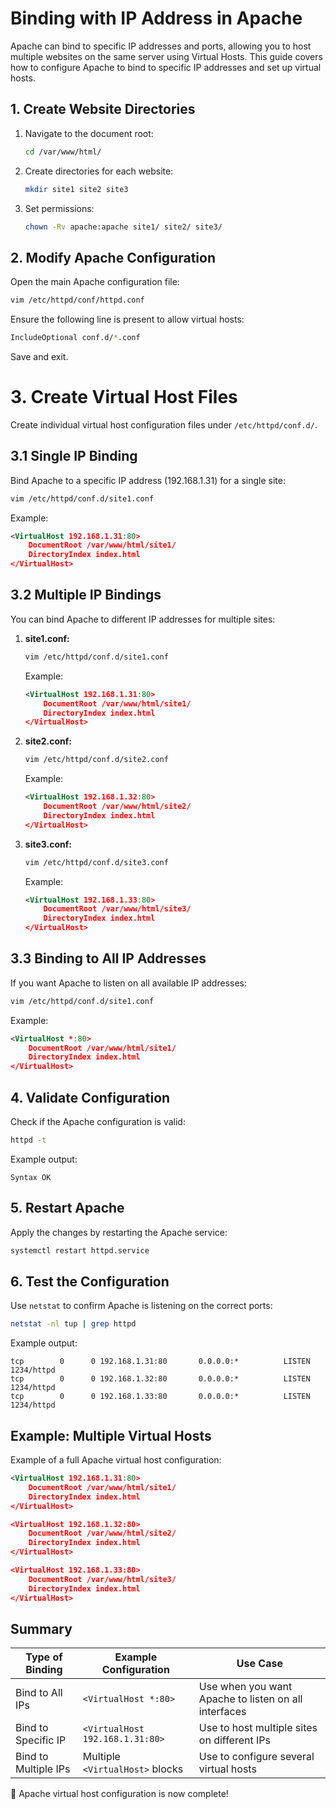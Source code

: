 # Binding with IP Address in Apache
Apache can bind to specific IP addresses and ports, allowing you to host multiple websites on the same server using Virtual Hosts. This guide covers how to configure Apache to bind to specific IP addresses and set up virtual hosts.

## 1. Create Website Directories
1. Navigate to the document root:
   ```bash
   cd /var/www/html/
   ```

2. Create directories for each website:
   ```bash
   mkdir site1 site2 site3
   ```

3. Set permissions:
   ```bash
   chown -Rv apache:apache site1/ site2/ site3/
   ```

## 2. Modify Apache Configuration
Open the main Apache configuration file:
```bash
vim /etc/httpd/conf/httpd.conf
```

Ensure the following line is present to allow virtual hosts:
```bash
IncludeOptional conf.d/*.conf
```

Save and exit.

# 3. Create Virtual Host Files
Create individual virtual host configuration files under `/etc/httpd/conf.d/`.

## 3.1 Single IP Binding
Bind Apache to a specific IP address (192.168.1.31) for a single site:
```bash
vim /etc/httpd/conf.d/site1.conf
```

Example:
```xml
<VirtualHost 192.168.1.31:80>
    DocumentRoot /var/www/html/site1/
    DirectoryIndex index.html
</VirtualHost>
```

## 3.2 Multiple IP Bindings
You can bind Apache to different IP addresses for multiple sites:

1. **site1.conf:**
   ```bash
   vim /etc/httpd/conf.d/site1.conf
   ```
   Example:
   ```xml
   <VirtualHost 192.168.1.31:80>
       DocumentRoot /var/www/html/site1/
       DirectoryIndex index.html
   </VirtualHost>
   ```

2. **site2.conf:**
   ```bash
   vim /etc/httpd/conf.d/site2.conf
   ```
   Example:
   ```xml
   <VirtualHost 192.168.1.32:80>
       DocumentRoot /var/www/html/site2/
       DirectoryIndex index.html
   </VirtualHost>
   ```

3. **site3.conf:**
   ```bash
   vim /etc/httpd/conf.d/site3.conf
   ```
   Example:
   ```xml
   <VirtualHost 192.168.1.33:80>
       DocumentRoot /var/www/html/site3/
       DirectoryIndex index.html
   </VirtualHost>
   ```
## 3.3 Binding to All IP Addresses
If you want Apache to listen on all available IP addresses:
```bash
vim /etc/httpd/conf.d/site1.conf
```
Example:
```xml
<VirtualHost *:80>
    DocumentRoot /var/www/html/site1/
    DirectoryIndex index.html
</VirtualHost>
```
## 4. Validate Configuration
Check if the Apache configuration is valid:
```bash
httpd -t
```
Example output:
```
Syntax OK
```

## 5. Restart Apache
Apply the changes by restarting the Apache service:
```bash
systemctl restart httpd.service
```
## 6. Test the Configuration
Use `netstat` to confirm Apache is listening on the correct ports:
```bash
netstat -nl tup | grep httpd
```
Example output:
```
tcp        0      0 192.168.1.31:80       0.0.0.0:*          LISTEN      1234/httpd
tcp        0      0 192.168.1.32:80       0.0.0.0:*          LISTEN      1234/httpd
tcp        0      0 192.168.1.33:80       0.0.0.0:*          LISTEN      1234/httpd
```
## Example: Multiple Virtual Hosts
Example of a full Apache virtual host configuration:
```xml
<VirtualHost 192.168.1.31:80>
    DocumentRoot /var/www/html/site1/
    DirectoryIndex index.html
</VirtualHost>

<VirtualHost 192.168.1.32:80>
    DocumentRoot /var/www/html/site2/
    DirectoryIndex index.html
</VirtualHost>

<VirtualHost 192.168.1.33:80>
    DocumentRoot /var/www/html/site3/
    DirectoryIndex index.html
</VirtualHost>
```

## Summary
| Type of Binding         | Example Configuration          | Use Case                                      |
|------------------------|--------------------------------|-----------------------------------------------|
| Bind to All IPs       | `<VirtualHost *:80>`          | Use when you want Apache to listen on all interfaces |
| Bind to Specific IP    | `<VirtualHost 192.168.1.31:80>`| Use to host multiple sites on different IPs  |
| Bind to Multiple IPs   | Multiple `<VirtualHost>` blocks| Use to configure several virtual hosts        |

🚀 Apache virtual host configuration is now complete!
